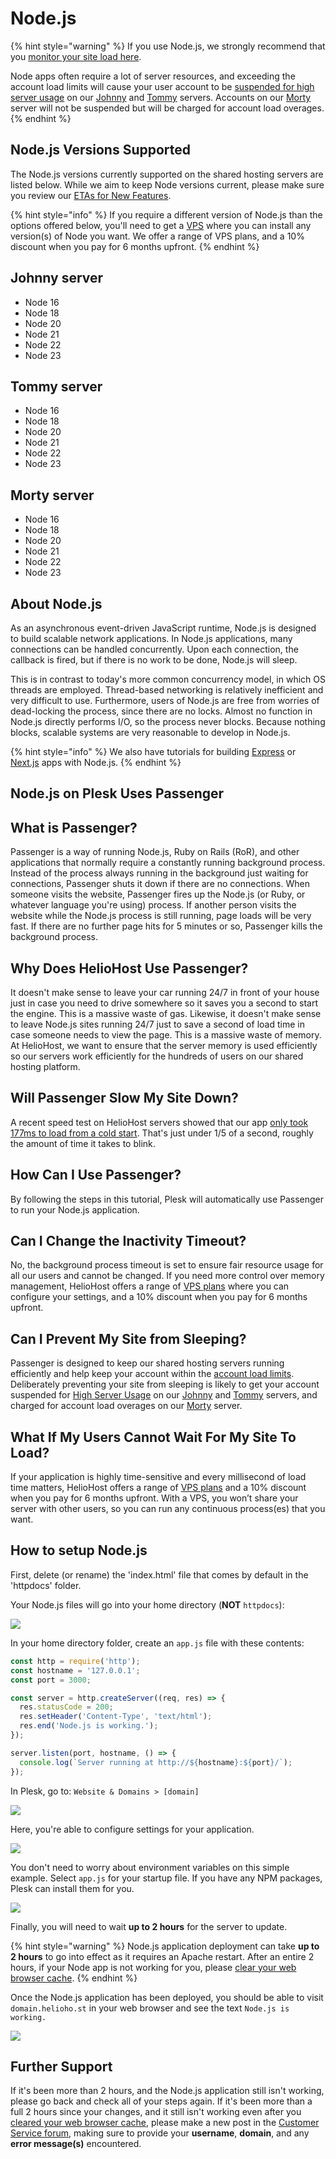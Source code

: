 # Node.js

{% hint style="warning" %}
If you use Node.js, we strongly recommend that you [monitor your site load here](https://heliohost.org/dashboard/load/).

Node apps often require a lot of server resources, and exceeding the account load limits will cause your user account to be [suspended for high server usage](/accounts/suspension-policy.md#high-server-usage) on our [Johnny](../../servers/virtual/johnny.md) and [Tommy](../../servers/virtual/tommy.md) servers. Accounts on our [Morty](../../servers/virtual/morty.md) server will not be suspended but will be charged for account load overages.  
{% endhint %}

## Node.js Versions Supported

The Node.js versions currently supported on the shared hosting servers are listed below. While we aim to keep Node versions current, please make sure you review our [ETAs for New Features](../../hosting/repair-times.md).

{% hint style="info" %} 
If you require a different version of Node.js than the options offered below, you'll need to get a [VPS](https://heliohost.org/vps/) where you can install any version(s) of Node you want. We offer a range of VPS plans, and a 10% discount when you pay for 6 months upfront.
{% endhint %}

## Johnny server

* Node 16
* Node 18
* Node 20
* Node 21
* Node 22
* Node 23

## Tommy server
* Node 16
* Node 18
* Node 20
* Node 21
* Node 22
* Node 23

## Morty server
* Node 16
* Node 18
* Node 20
* Node 21
* Node 22
* Node 23

## About Node.js

As an asynchronous event-driven JavaScript runtime, Node.js is designed to build scalable network applications. In Node.js applications, many connections can be handled concurrently. Upon each connection, the callback is fired, but if there is no work to be done, Node.js will sleep.

This is in contrast to today's more common concurrency model, in which OS threads are employed. Thread-based networking is relatively inefficient and very difficult to use. Furthermore, users of Node.js are free from worries of dead-locking the process, since there are no locks. Almost no function in Node.js directly performs I/O, so the process never blocks. Because nothing blocks, scalable systems are very reasonable to develop in Node.js.

{% hint style="info" %} 
We also have tutorials for building [Express](express.js.md) or [Next.js](next.js.md) apps with Node.js.
{% endhint %}

## Node.js on Plesk Uses Passenger

## What is Passenger?

Passenger is a way of running Node.js, Ruby on Rails (RoR), and other applications that normally require a constantly running background process. Instead of the process always running in the background just waiting for connections, Passenger shuts it down if there are no connections. When someone visits the website, Passenger fires up the Node.js (or Ruby, or whatever language you're using) process. If another person visits the website while the Node.js process is still running, page loads will be very fast. If there are no further page hits for 5 minutes or so, Passenger kills the background process.

## Why Does HelioHost Use Passenger?

It doesn't make sense to leave your car running 24/7 in front of your house just in case you need to drive somewhere so it saves you a second to start the engine. This is a massive waste of gas. Likewise, it doesn't make sense to leave Node.js sites running 24/7 just to save a second of load time in case someone needs to view the page. This is a massive waste of memory. At HelioHost, we want to ensure that the server memory is used efficiently so our servers work efficiently for the hundreds of users on our shared hosting platform.

## Will Passenger Slow My Site Down?

A recent speed test on HelioHost servers showed that our app [only took 177ms to load from a cold start](https://gtmetrix.com/reports/node.krydos1.heliohost.org/esvkM1p0/). That's just under 1/5 of a second, roughly the amount of time it takes to blink.

## How Can I Use Passenger?

By following the steps in this tutorial, Plesk will automatically use Passenger to run your Node.js application.

## Can I Change the Inactivity Timeout?

No, the background process timeout is set to ensure fair resource usage for all our users and cannot be changed. If you need more control over memory management, HelioHost offers a range of [VPS plans](https://heliohost.org/vps/) where you can configure your settings, and a 10% discount when you pay for 6 months upfront.

## Can I Prevent My Site from Sleeping?

Passenger is designed to keep our shared hosting servers running efficiently and help keep your account within the [account load limits](../../accounts/suspension-policy.md#account-load-limits). Deliberately preventing your site from sleeping is likely to get your account suspended for [High Server Usage](../../accounts/suspension-policy.md#high-server-usage) on our [Johnny](../../servers/virtual/johnny.md) and [Tommy](../../servers/virtual/tommy.md) servers, and charged for account load overages on our [Morty](../../servers/virtual/morty.md) server.

## What If My Users Cannot Wait For My Site To Load?

If your application is highly time-sensitive and every millisecond of load time matters, HelioHost offers a range of [VPS plans](https://heliohost.org/vps/) and a 10% discount when you pay for 6 months upfront. With a VPS, you won’t share your server with other users, so you can run any continuous process(es) that you want.

## How to setup Node.js

First, delete (or rename) the 'index.html' file that comes by default in the 'httpdocs' folder.

Your Node.js files will go into your home directory (**NOT** `httpdocs`):

![](../../.gitbook/assets/plesk_file_manager.png)

In your home directory folder, create an `app.js` file with these contents:

```javascript
const http = require('http');
const hostname = '127.0.0.1';
const port = 3000;

const server = http.createServer((req, res) => {
  res.statusCode = 200;
  res.setHeader('Content-Type', 'text/html');
  res.end('Node.js is working.');
});

server.listen(port, hostname, () => {
  console.log(`Server running at http://${hostname}:${port}/`);
});
```

In Plesk, go to: `Website & Domains > [domain]` 

![](../../.gitbook/assets/nodejs-link.png)

Here, you're able to configure settings for your application.

![](../../.gitbook/assets/nodejs-settings.png)

You don't need to worry about environment variables on this simple example. Select `app.js` for your startup file. If you have any NPM packages, Plesk can install them for you.

![](../../.gitbook/assets/nodejs-npm-install.png)

Finally, you will need to wait **up to 2 hours** for the server to update.

{% hint style="warning" %}
Node.js application deployment can take **up to 2 hours** to go into effect as it requires an Apache restart. After an entire 2 hours, if your Node app is not working for you, please [clear your web browser cache](../../misc/clear-your-cache.md).
{% endhint %}

Once the Node.js application has been deployed, you should be able to visit `domain.helioho.st` in your web browser and see the text `Node.js is working.`

![](../../.gitbook/assets/nodejs-working.png)

## Further Support 

If it's been more than 2 hours, and the Node.js application still isn't working, please go back and check all of your steps again. If it's been more than a full 2 hours since your changes, and it still isn't working even after you [cleared your web browser cache](../misc/clear-your-cache.md), please make a new post in the [Customer Service forum](https://helionet.org/index/forum/45-customer-service/?do=add), making sure to provide your **username**, **domain**, and any **error message(s)** encountered.